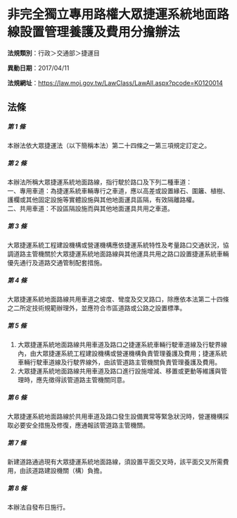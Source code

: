 # 非完全獨立專用路權大眾捷運系統地面路線設置管理養護及費用分擔辦法

**法規類別**：行政＞交通部＞捷運目

**異動日期**：2017/04/11  

**法規網址**：https://law.moj.gov.tw/LawClass/LawAll.aspx?pcode=K0120014





## 法條
##### 第 1 條
本辦法依大眾捷運法（以下簡稱本法）第二十四條之一第三項規定訂定之。

##### 第 2 條
本辦法所稱大眾捷運系統地面路線，指行駛於路口及下列二種車道：  
一、專用車道：為捷運系統車輛專行之車道，應以高差或設置緣石、圍籬、植樹、護欄或其他固定設施等實體設施與其他地面運具區隔，有效隔離路權。  
二、共用車道：不設區隔設施而與其他地面運具共用之車道。  

##### 第 3 條
大眾捷運系統工程建設機構或營運機構應依捷運系統特性及考量路口交通狀況，協調道路主管機關於大眾捷運系統地面路線與其他運具共用之路口設置捷運系統車輛優先通行及道路交通管制配套措施。

##### 第 4 條
大眾捷運系統地面路線共用車道之坡度、彎度及交叉路口，除應依本法第二十四條之二所定技術規範辦理外，並應符合市區道路或公路之設置標準。

##### 第 5 條
1. 大眾捷運系統地面路線共用車道及路口之捷運系統車輛行駛車道線及行駛界線內，由大眾捷運系統工程建設機構或營運機構負責管理養護及費用；捷運系統車輛行駛車道線及行駛界線外，由該管道路主管機關負責管理養護及費用。
1. 大眾捷運系統地面路線共用車道及路口進行設施增減、移置或更動等維護與管理時，應先徵得該管道路主管機關同意。

##### 第 6 條
大眾捷運系統地面路線於共用車道及路口發生設備異常等緊急狀況時，營運機構採取必要安全措施及修復，應通報該管道路主管機關。

##### 第 7 條
新建道路通過現有大眾捷運系統地面路線，須設置平面交叉時，該平面交叉所需費用，由該道路建設機關（構）負擔。

##### 第 8 條
本辦法自發布日施行。


